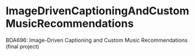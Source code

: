 # ImageDrivenCaptioningAndCustomMusicRecommendations
BDA696: Image-Driven Captioning and Custom Music Recommendations (final project)
